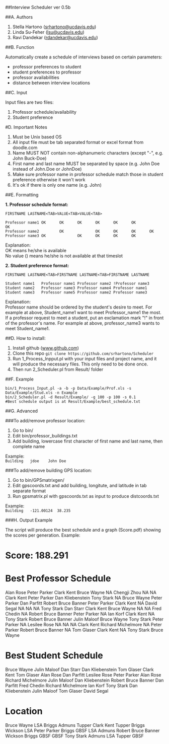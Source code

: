 ##Interview Scheduler ver 0.5b

##A. Authors   
1. Stella Hartono (srhartono@ucdavis.edu)
2. Linda Su-Feher (lsu@ucdavis.edu)
3. Ravi Dandekar (rdandekar@ucdavis.edu)

##B. Function

Automatically create a schedule of interviews based on certain parameters:
- professor preferences to student
- student preferences to professor
- professor availabilities
- distance between interview locations

##C. Input

Input files are two files:  
1. Professor schedule/availability
2. Student preference

#D. Important Notes

1. Must be Unix based OS
2. All input file must be tab separated format or excel format from doodle.com
3. Name MUST NOT contain non-alphanumeric characters (except \"-\", e.g. John Buck-Doe)
4. First name and last name MUST be separated by space (e.g. John Doe instead of John.Doe or JohnDoe)
5. Make sure professor name in professor schedule match those in student preference otherwise it won't work
6. It's ok if there is only one name (e.g. John)

##E. Formatting

**1. Professor schedule format:**  

`FIRSTNAME LASTNAME<TAB>VALUE<TAB>VALUE<TAB>`

```
Professor name1 OK      OK      OK      OK      OK      OK              OK
Professor name2         OK              OK      OK      OK      OK
Professor name3 OK              OK      OK      OK      OK
```

Explanation:  
OK means he/she is available  
No value (<TAB><TAB>) means he/she is not available at that timeslot

**2. Student preference format:**  

`FIRSTNAME LASTNAME<TAB>FIRSTNAME LASTNAME<TAB>FIRSTNAME LASTNAME`

```
Student name1   Professor name1 Professor name2 !Professor name3
Student name2   Professor name3 Professor name4 Professor name1
Student name3   Professor name5 Professor name2 Professor name3
```

Explanation:  
Professor name should be ordered by the student's desire to meet. For example at above, Student_name1 want to meet Professor_name1 the most.  
If a professor request to meet a student, put an exclamation mark "!" in front of the professor's name. For example at above, professor_name3 wants to meet Student_name1.

##D. How to install:  
1. Install github (www.github.com)
2. Clone this repo `git clone https://github.com/srhartono/Scheduler`
3. Run 1_Process_Inpput.pl with your input files and project name, and it will produce the necessary files. This only need to be done once.
4. Then run 2_Scheduler.pl from Result/<Project Name> folder

##F. Example

```
bin/1_Process_Input.pl -a -b -p Data/Example/Prof.xls -s Data/Example/Stud.xls -n Example
bin/2_Scheduler.pl -d Result/Example/ -g 100 -p 100 -s 0.1
#Best schedule output is at Result/Example/best_schedule.txt
```

##G. Advanced

###To add/remove professor location:  

1. Go to bin/
2. Edit bin/professor_buildings.txt
3. Add building, lowercase first character of first name and last name, then complete name

Example:   
`Building	jdoe	John Doe`

###To add/remove building GPS location:  

1. Go to bin/GPSmatrixgen/
2. Edit gpscoords.txt and add building, longitute, and latitude in tab separate format
3. Run gpsmatrix.pl with gpscoords.txt as input to produce distcoords.txt

Example:  
`Building	-121.00124	38.235`
  
###H. Output Example

The script will produce the best schedule and a graph (Score.pdf) showing the scores per generation. Example:

# Score: 188.291
# Best Professor Schedule
Alan Rose       Peter Parker    Clark Kent      Bruce Wayne     NA
Chengji Zhou    NA      NA      Clark Kent      Peter Parker
Dan Kliebenstein        Tony Stark      NA      Bruce Wayne     Peter Parker
Dan Parfitt     Robert Bruce Banner     Peter Parker    Clark Kent      NA
David Segal     NA      NA      NA      Tony Stark
Dan Starr       Clark Kent      Bruce Wayne     NA      NA
Fred Chedin     NA      Robert Bruce Banner     Peter Parker    NA
Ian Korf        Clark Kent      NA      Tony Stark      Robert Bruce Banner
Julin Maloof    Bruce Wayne     Tony Stark      Peter Parker    NA
Lesilee Rose    NA      NA      NA      Clark Kent
Richard Michelmore      NA      Peter Parker    Robert Bruce Banner     NA
Tom Glaser      Clark Kent      NA      Tony Stark      Bruce Wayne

# Best Student Schedule
Bruce Wayne     Julin Maloof    Dan Starr       Dan Kliebenstein        Tom Glaser
Clark Kent      Tom Glaser      Alan Rose       Dan Parfitt     Lesilee Rose
Peter Parker    Alan Rose       Richard Michelmore      Julin Maloof    Dan Kliebenstein
Robert Bruce Banner     Dan Parfitt     Fred Chedin     Richard Michelmore      Ian Korf
Tony Stark      Dan Kliebenstein        Julin Maloof    Tom Glaser      David Segal

# Location
Bruce Wayne     LSA     Briggs  Admuns  Tupper
Clark Kent      Tupper  Briggs  Wickson LSA
Peter Parker    Briggs  GBSF    LSA     Admuns
Robert Bruce Banner     Wickson Briggs  GBSF    GBSF
Tony Stark      Admuns  LSA     Tupper  GBSF

